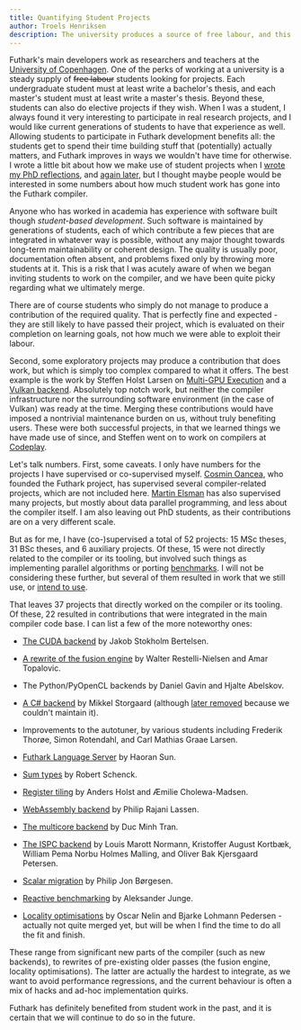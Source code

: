 ```yaml
---
title: Quantifying Student Projects
author: Troels Henriksen
description: The university produces a source of free labour, and this is what we get out of it.
---
```


Futhark's main developers work as researchers and teachers at the
[University of Copenhagen](https://diku.dk). One of the perks of
working at a university is a steady supply of ~~free labour~~ students
looking for projects. Each undergraduate student must at least write a
bachelor's thesis, and each master's student must at least write a
master's thesis. Beyond these, students can also do elective projects
if they wish. When I was a student, I always found it very interesting
to participate in real research projects, and I would like current
generations of students to have that experience as well. Allowing
students to participate in Futhark development benefits all: the
students get to spend their time building stuff that (potentially)
actually matters, and Futhark improves in ways we wouldn't have time
for otherwise. I wrote a little bit about how we make use of student
projects when I [wrote my PhD
reflections](2017-12-27-reflections-on-a-phd-accidentally-spent-on-language-design.html),
and [again
later](https://futhark-lang.org/blog/2022-07-07-futhark-0.21.13-released.html#the-fruits-of-forced-labour),
but I thought maybe people would be interested in some numbers about
how much student work has gone into the Futhark compiler.

Anyone who has worked in academia has experience with software built
though *student-based development*. Such software is maintained by
generations of students, each of which contribute a few pieces that
are integrated in whatever way is possible, without any major thought
towards long-term maintainability or coherent design. The quality is
usually poor, documentation often absent, and problems fixed only by
throwing more students at it. This is a risk that I was acutely aware
of when we began inviting students to work on the compiler, and we
have been quite picky regarding what we ultimately merge.

There are of course students who simply do not manage to produce a
contribution of the required quality. That is perfectly fine and
expected - they are still likely to have passed their project, which
is evaluated on their completion on learning goals, not how much we
were able to exploit their labour.

Second, some exploratory projects may produce a contribution that does
work, but which is simply too complex compared to what it offers. The
best example is the work by Steffen Holst Larsen on [Multi-GPU
Execution](https://futhark-lang.org/student-projects/steffen-msc-thesis.pdf)
and a [Vulkan
backend](https://futhark-lang.org/student-projects/steffen-msc-project.pdf).
Absolutely top notch work, but neither the compiler infrastructure nor
the surrounding software environment (in the case of Vulkan) was ready
at the time. Merging these contributions would have imposed a
nontrivial maintenance burden on us, without truly benefiting users.
These were both successful projects, in that we learned things we have
made use of since, and Steffen went on to work on compilers at
[Codeplay](https://codeplay.com/).

Let's talk numbers. First, some caveats. I only have numbers for the
projects I have supervised or co-supervised myself. [Cosmin
Oancea](http://hjemmesider.diku.dk/~zgh600/), who founded the Futhark
project, has supervised several compiler-related projects, which are
not included here. [Martin Elsman](https://elsman.com/) has also
supervised many projects, but mostly about data parallel programming,
and less about the compiler itself. I am also leaving out PhD
students, as their contributions are on a very different scale.

But as for me, I have (co-)supervised a total of 52 projects: 15 MSc
theses, 31 BSc theses, and 6 auxiliary projects. Of these, 15 were not
directly related to the compiler or its tooling, but involved such
things as implementing parallel algorithms or porting
[benchmarks](https://github.com/diku-dk/futhark-benchmarks). I will
not be considering these further, but several of them resulted in work
that we still use, or [intend to
use](https://github.com/diku-dk/alpacc).

That leaves 37 projects that directly worked on the compiler or its
tooling. Of these, 22 resulted in contributions that were integrated
in the main compiler code base. I can list a few of the more
noteworthy ones:

* [The CUDA backend](https://github.com/diku-dk/futhark/pull/704) by
  Jakob Stokholm Bertelsen.

* [A rewrite of the fusion
  engine](https://github.com/diku-dk/futhark/pull/1670) by Walter
  Restelli-Nielsen and Amar Topalovic.

* The Python/PyOpenCL backends by Daniel Gavin and Hjalte Abelskov.

* [A C# backend](https://github.com/diku-dk/futhark/pull/612) by
  Mikkel Storgaard (although [later
  removed](https://github.com/diku-dk/futhark/pull/993) because we
  couldn't maintain it).

* Improvements to the autotuner, by various students including
  Frederik Thorøe, Simon Rotendahl, and Carl Mathias Graae Larsen.

* [Futhark Language
  Server](https://github.com/diku-dk/futhark/pull/1618) by Haoran Sun.

* [Sum types](https://github.com/diku-dk/futhark/pull/779) by Robert
  Schenck.

* [Register tiling](https://github.com/diku-dk/futhark/pull/1233) by
  Anders Holst and Æmilie Cholewa-Madsen.

* [WebAssembly backend](https://github.com/diku-dk/futhark/pull/1395)
  by Philip Rajani Lassen.

* [The multicore
  backend](https://github.com/diku-dk/futhark/pull/1146) by Duc Minh
  Tran.

* [The ISPC backend](https://github.com/diku-dk/futhark/pull/1677) by
  Louis Marott Normann, Kristoffer August Kortbæk, William Pema Norbu
  Holmes Malling, and Oliver Bak Kjersgaard Petersen.

* [Scalar migration](https://github.com/diku-dk/futhark/pull/1658) by
  Philip Jon Børgesen.

* [Reactive
  benchmarking](https://github.com/diku-dk/futhark/pull/1629) by
  Aleksander Junge.

* [Locality
  optimisations](https://github.com/diku-dk/futhark/pull/2027) by
  Oscar Nelin and Bjarke Lohmann Pedersen - actually not quite merged
  yet, but will be when I find the time to do all the fit and finish.

These range from significant new parts of the compiler (such as new
backends), to rewrites of pre-existing older passes (the fusion
engine, locality optimisations). The latter are actually the hardest
to integrate, as we want to avoid performance regressions, and the
current behaviour is often a mix of hacks and ad-hoc implementation
quirks.

Futhark has definitely benefited from student work in the past, and it
is certain that we will continue to do so in the future.
